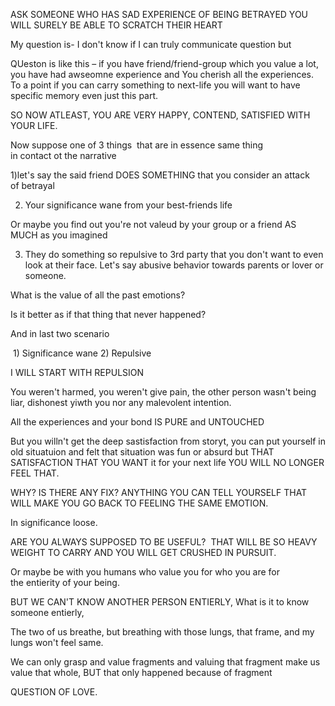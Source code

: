 ASK SOMEONE WHO HAS SAD EXPERIENCE OF BEING BETRAYED YOU WILL SURELY BE ABLE TO SCRATCH THEIR HEART

My question is- I don't know if I can truly communicate question but  

QUeston is like this – if you have friend/friend-group which you value a lot, you have had awseomne experience and You cherish all the experiences. To a point if you can carry something to next-life you will want to have specific memory even just this part. 

SO NOW ATLEAST, YOU ARE VERY HAPPY, CONTEND, SATISFIED WITH YOUR LIFE. 

Now suppose one of 3 things  that are in essence same thing in contact ot the narrative  

1)let's say the said friend DOES SOMETHING that you consider an attack of betrayal 

2) Your significance wane from your best-friends life 

Or maybe you find out you're not valeud by your group or a friend AS MUCH as you imagined 

3) They do something so repulsive to 3rd party that you don't want to even look at their face. Let's say abusive behavior towards parents or lover or someone. 

What is the value of all the past emotions? 

Is it better as if that thing that never happened? 

And in last two scenario 

 1) Significance wane 2) Repulsive  

I WILL START WITH REPULSION 

You weren't harmed, you weren't give pain, the other person wasn't being liar, dishonest yiwth you nor any malevolent intention. 

All the experiences and your bond IS PURE and UNTOUCHED 

But you willn't get the deep sastisfaction from storyt, you can put yourself in old situatuion and felt that situation was fun or absurd but THAT SATISFACTION THAT YOU WANT it for your next life YOU WILL NO LONGER FEEL THAT. 

WHY? IS THERE ANY FIX? ANYTHING YOU CAN TELL YOURSELF THAT WILL MAKE YOU GO BACK TO FEELING THE SAME EMOTION. 

In significance loose. 

ARE YOU ALWAYS SUPPOSED TO BE USEFUL?  THAT WILL BE SO HEAVY WEIGHT TO CARRY AND YOU WILL GET CRUSHED IN PURSUIT. 

Or maybe be with you humans who value you for who you are for the entierity of your being.  

BUT WE CAN'T KNOW ANOTHER PERSON ENTIERLY, What is it to know someone entierly, 

The two of us breathe, but breathing with those lungs, that frame, and my lungs won't feel same. 

We can only grasp and value fragments and valuing that fragment make us value that whole, BUT that only happened because of fragment 

QUESTION OF LOVE.